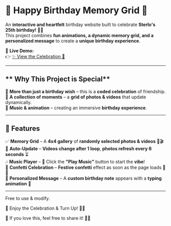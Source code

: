 # 🎉 Happy Birthday Memory Grid 🎂  

An **interactive and heartfelt** birthday website built to celebrate **Sterlo's 25th birthday!** 🎈🎊  
This project combines **fun animations, a dynamic memory grid, and a personalized message** to create a **unique birthday experience**.  

🚀 **Live Demo:**  
👉 [✨ View the Celebration 🎉](https://the1keyy.github.io/sterlo-birthday-gift/)  

---

## ** Why This Project is Special**
🎁 **More than just a birthday wish** – this is a **coded celebration** of friendship.  
📸 **A collection of moments** – a **grid of photos & videos** that update dynamically.  
🎵 **Music & animation** – creating an immersive **birthday experience**.  

---

## **🎈 Features**
✅ **Memory Grid** – A **4x4 gallery** of **randomly selected photos & videos** 📸🎬  
🔄 **Auto-Update** – **Videos change after 1 loop**, **photos refresh every 6 seconds** ⏳  
🎶 **Music Player** – 🎵 Click the **"Play Music"** button to start the **vibe**!  
🎊 **Confetti Celebration** – **Festive confetti** effect as soon as the page loads 🎉✨  
💌 **Personalized Message** – A **custom birthday note** appears with a **typing animation** 📝  

---

Free to use & modify.

🎈 Enjoy the Celebration & Turn Up! 🚀🔥

💬 If you love this, feel free to share it! 🎉🎂
